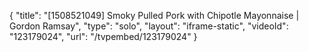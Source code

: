 {
    "title": "[1508521049] Smoky Pulled Pork with Chipotle Mayonnaise | Gordon Ramsay",
    "type": "solo",
    "layout": "iframe-static",
    "videoId": "123179024",
    "url": "\/tvpembed\/123179024"
}